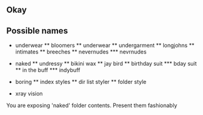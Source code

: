 Okay
----


Possible names
--------------

* underwear
** bloomers
** underwear
** undergarment
** longjohns
** intimates
** breeches
** nevernudes
*** nevrnudes

* naked
** undressy
** bikini wax
** jay bird
** birthday suit
*** bday suit
** in the buff
*** indybuff

* boring
** index styles
** dir list styler
** folder style

* xray vision

You are exposing 'naked' folder contents. Present them fashionably
